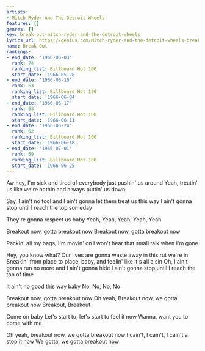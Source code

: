 ```yaml
---
artists:
- Mitch Ryder And The Detroit Wheels
features: []
genres: []
key: break-out-mitch-ryder-and-the-detroit-wheels
lyrics_url: https://genius.com/Mitch-ryder-and-the-detroit-wheels-breakout-lyrics
name: Break Out
rankings:
- end_date: '1966-06-03'
  rank: 74
  ranking_list: Billboard Hot 100
  start_date: '1966-05-28'
- end_date: '1966-06-10'
  rank: 63
  ranking_list: Billboard Hot 100
  start_date: '1966-06-04'
- end_date: '1966-06-17'
  rank: 63
  ranking_list: Billboard Hot 100
  start_date: '1966-06-11'
- end_date: '1966-06-24'
  rank: 62
  ranking_list: Billboard Hot 100
  start_date: '1966-06-18'
- end_date: '1966-07-01'
  rank: 69
  ranking_list: Billboard Hot 100
  start_date: '1966-06-25'
---
```

Aw hey, I'm sick and tired of everybody just pushin' us around
Yeah, treatin' us like we're nothin and always puttin' us down

Say, I ain't no fool and I ain't gonna let them treat us this way
I ain't gonna stop until I reach the top someday

They're gonna respect us baby
Yeah, Yeah, Yeah, Yeah, Yeah

Breakout now, gotta breakout now
Breakout now, gotta breakout now

Packin' all my bags, I'm movin' on
I won't hear that small talk when I'm gone

Hey, you know what?
Our lives are gonna waste away in this rut we're in
Sneakin' from place to place, baby, and feelin' like it's all a sin
Oh, I ain't gonna run no more and I ain't gonna hide
I ain't gonna stop until I reach the top of time

It ain't no good this way baby
No, No, No, No

Breakout now, gotta breakout now
Oh yeah, Breakout now, we gotta breakout now
Breakout, Breakout

Come on baby
Let's start to, let's start to feel it now
Wanna, want you to come with me

Oh yeah, breakout now, we gotta breakout now
I cain't, I cain't, I cain't a stop it now
We gotta, we gotta breakout now
